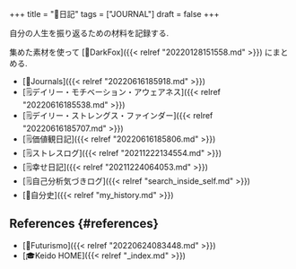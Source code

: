 +++
title = "📓日記"
tags = ["JOURNAL"]
draft = false
+++

自分の人生を振り返るための材料を記録する.

集めた素材を使って [🦊DarkFox]({{< relref "20220128151558.md" >}}) にまとめる.

-   [📁Journals]({{< relref "20220616185918.md" >}})
-   [🗒デイリー・モチベーション・アウェアネス]({{< relref "20220616185538.md" >}})
-   [🗒デイリー・ストレングス・ファインダー]({{< relref "20220616185707.md" >}})
-   [🗒価値観日記]({{< relref "20220616185806.md" >}})
-   [🗒ストレスログ]({{< relref "20211222134554.md" >}})
-   [🗒幸せ日記]({{< relref "20211224064053.md" >}})
-   [🗒自己分析気づきログ]({{< relref "search_inside_self.md" >}})
-   [🦊自分史]({{< relref "my_history.md" >}})


## References {#references}

-   [🦊Futurismo]({{< relref "20220624083448.md" >}})
-   [🎓Keido HOME]({{< relref "_index.md" >}})
